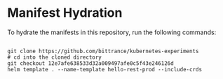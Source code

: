 
# Manifest Hydration

To hydrate the manifests in this repository, run the following commands:

```shell

git clone https://github.com/bittrance/kubernetes-experiments
# cd into the cloned directory
git checkout 12e7afe638533d32a009497afe0c5f43e246126d
helm template . --name-template hello-rest-prod --include-crds
```